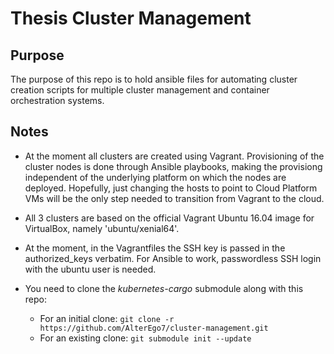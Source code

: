 # Thesis Cluster Management

## Purpose

The purpose of this repo is to hold ansible files for automating cluster creation scripts for multiple cluster management and container orchestration systems.

## Notes

* At the moment all clusters are created using Vagrant. Provisioning of the cluster nodes is done through Ansible playbooks, making the provisiong independent of the underlying platform on which the nodes are deployed. Hopefully, just changing the hosts to point to Cloud Platform VMs will be the only step needed to transition from Vagrant to the cloud.

* All 3 clusters are based on the official Vagrant Ubuntu 16.04 image for VirtualBox, namely 'ubuntu/xenial64'.

* At the moment, in the Vagrantfiles the SSH key is passed in the authorized_keys verbatim. For Ansible to work, passwordless SSH login with the ubuntu user is needed.

* You need to clone the *kubernetes-cargo* submodule along with this repo:
  - For an initial clone: `git clone -r https://github.com/AlterEgo7/cluster-management.git`
  - For an existing clone: `git submodule init --update`

